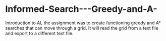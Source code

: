 # Informed-Search---Greedy-and-A-
Introduction to AI, the assignment was to create functioning greedy and A* searches that can move through a grid. It will read the grid from a text file and export to a different text file.
